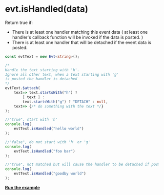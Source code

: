 # evt.isHandled(data)

Return true if:

* There is at least one handler matching this event data ( at least one handler's callback function will be invoked if the data is posted. )
* There is at least one handler that will be detached if the event data is posted.

```typescript
const evtText = new Evt<string>();

/*
Handle the text starting with 'h'.
Ignore all other text, when a text starting with 'g'
is posted the handler is detached
*/
evtText.$attach(
    text=> text.startsWith("h") ? 
        [ text ] : 
        text.startsWith("g") ? "DETACH" : null,
    text=> {/* do something with the text */}
);

//"true", start with 'h'
console.log(
    evtText.isHandled("hello world")
);

//"false", do not start with 'h' or 'g'
console.log(
    evtText.isHandled("foo bar")
);

//"true", not matched but will cause the handler to be detached if posted
console.log(
    evtText.isHandled("goodby world")
);
```

[**Run the example**](https://stackblitz.com/edit/evt-a3m4od?embed=1\&file=index.ts\&hideExplorer=1)
